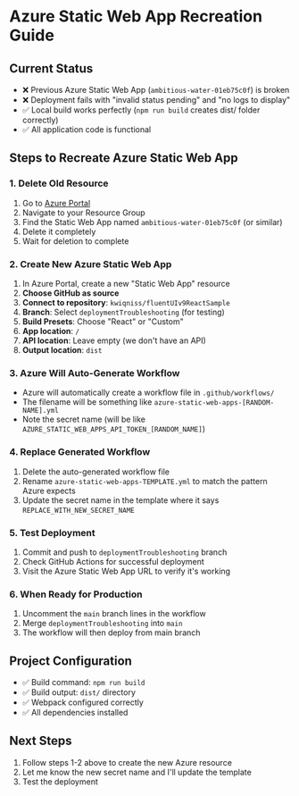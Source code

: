 # Azure Static Web App Recreation Guide

## Current Status
- ❌ Previous Azure Static Web App (`ambitious-water-01eb75c0f`) is broken
- ❌ Deployment fails with "invalid status pending" and "no logs to display"
- ✅ Local build works perfectly (`npm run build` creates dist/ folder correctly)
- ✅ All application code is functional

## Steps to Recreate Azure Static Web App

### 1. Delete Old Resource
1. Go to [Azure Portal](https://portal.azure.com/)
2. Navigate to your Resource Group
3. Find the Static Web App named `ambitious-water-01eb75c0f` (or similar)
4. Delete it completely
5. Wait for deletion to complete

### 2. Create New Azure Static Web App
1. In Azure Portal, create a new "Static Web App" resource
2. **Choose GitHub as source**
3. **Connect to repository**: `kwiqniss/fluentUIv9ReactSample`
4. **Branch**: Select `deploymentTroubleshooting` (for testing)
5. **Build Presets**: Choose "React" or "Custom"
6. **App location**: `/`
7. **API location**: Leave empty (we don't have an API)
8. **Output location**: `dist`

### 3. Azure Will Auto-Generate Workflow
- Azure will automatically create a workflow file in `.github/workflows/`
- The filename will be something like `azure-static-web-apps-[RANDOM-NAME].yml`
- Note the secret name (will be like `AZURE_STATIC_WEB_APPS_API_TOKEN_[RANDOM_NAME]`)

### 4. Replace Generated Workflow
1. Delete the auto-generated workflow file
2. Rename `azure-static-web-apps-TEMPLATE.yml` to match the pattern Azure expects
3. Update the secret name in the template where it says `REPLACE_WITH_NEW_SECRET_NAME`

### 5. Test Deployment
1. Commit and push to `deploymentTroubleshooting` branch
2. Check GitHub Actions for successful deployment
3. Visit the Azure Static Web App URL to verify it's working

### 6. When Ready for Production
1. Uncomment the `main` branch lines in the workflow
2. Merge `deploymentTroubleshooting` into `main`
3. The workflow will then deploy from main branch

## Project Configuration
- ✅ Build command: `npm run build`
- ✅ Build output: `dist/` directory  
- ✅ Webpack configured correctly
- ✅ All dependencies installed

## Next Steps
1. Follow steps 1-2 above to create the new Azure resource
2. Let me know the new secret name and I'll update the template
3. Test the deployment
